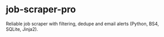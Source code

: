 # job-scraper-pro
Reliable job scraper with filtering, dedupe and email alerts (Python, BS4, SQLite, Jinja2).
